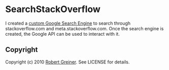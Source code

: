 SearchStackOverflow
===================

I created a <a href="http://www.google.com/cse/home?cx=008012805377932627297:jckm4_r_8po">custom Google Search Engine</a> to search through stackoverflow.com and meta.stackoverflow.com.
Once the search engine is created, the Google API can be used to interact with it.


Copyright
---------

Copyright (c) 2010 <a href="http://creatingcode.com">Robert Greiner</a>. See LICENSE for details.
